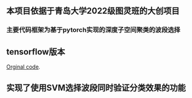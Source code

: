 ## 本项目依据于青岛大学2022级图灵班的大创项目

### 主要代码框架为基于pytorch实现的深度子空间聚类的波段选择

## tensorflow版本
[Orginal code](https://github.com/panji1990/Deep-subspace-clustering-networks).

## 实现了使用SVM选择波段同时验证分类效果的功能


